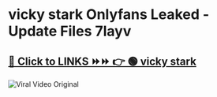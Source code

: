 
 # vicky stark Onlyfans Leaked - Update Files 7layv

## <h2><a href="https://clipsfans.com/vicky_stark&ref=git">🔗 Click to LINKS ⏩⏩ 👉 🟢 vicky stark </a></h2>

<a href="https://clipsfans.com/vicky_stark&ref=git" rel="nofollow" data-target="animated-image.originalLink"><img src="https://i.ibb.co.com/xMMVF88/686577567.gif" alt="Viral Video Original" style="max-width: 100%; display: inline-block;" data-target="animated-image.originalImage"></a>

